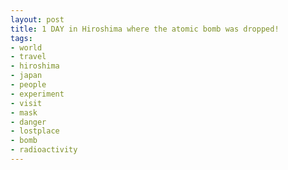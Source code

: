 ```yaml
---
layout: post
title: 1 DAY in Hiroshima where the atomic bomb was dropped!
tags:
- world
- travel
- hiroshima
- japan
- people
- experiment
- visit
- mask
- danger
- lostplace
- bomb
- radioactivity
---
```

